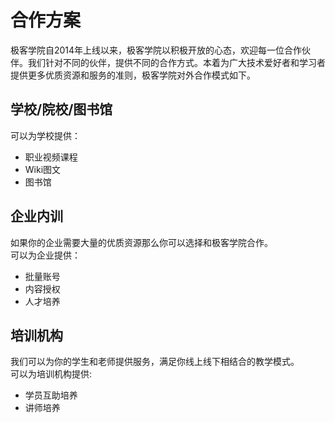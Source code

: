 # 合作方案

极客学院自2014年上线以来，极客学院以积极开放的心态，欢迎每一位合作伙伴。我们针对不同的伙伴，提供不同的合作方式。本着为广大技术爱好者和学习者提供更多优质资源和服务的准则，极客学院对外合作模式如下。

## 学校/院校/图书馆
可以为学校提供：
  - 职业视频课程
  -  Wiki图文
  - 图书馆

## 企业内训
如果你的企业需要大量的优质资源那么你可以选择和极客学院合作。<br>
可以为企业提供：<br>
  - 批量账号
  - 内容授权
  - 人才培养

## 培训机构
我们可以为你的学生和老师提供服务，满足你线上线下相结合的教学模式。<br>
可以为培训机构提供:<br>
  - 学员互助培养
  - 讲师培养
